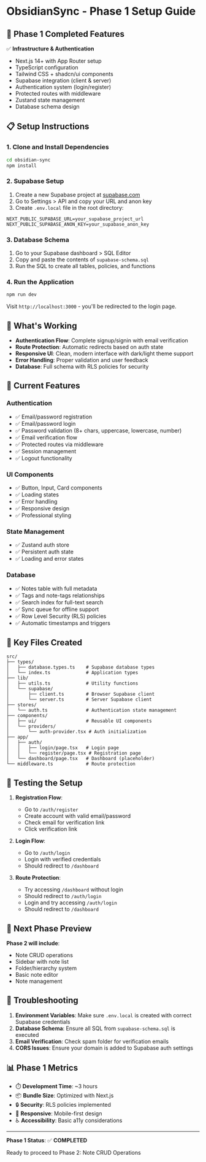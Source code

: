 # ObsidianSync - Phase 1 Setup Guide

## 🚀 Phase 1 Completed Features

✅ **Infrastructure & Authentication**
- Next.js 14+ with App Router setup
- TypeScript configuration
- Tailwind CSS + shadcn/ui components
- Supabase integration (client & server)
- Authentication system (login/register)
- Protected routes with middleware
- Zustand state management
- Database schema design

## 📋 Setup Instructions

### 1. Clone and Install Dependencies

```bash
cd obsidian-sync
npm install
```

### 2. Supabase Setup

1. Create a new Supabase project at [supabase.com](https://supabase.com)
2. Go to Settings > API and copy your URL and anon key
3. Create `.env.local` file in the root directory:

```env
NEXT_PUBLIC_SUPABASE_URL=your_supabase_project_url
NEXT_PUBLIC_SUPABASE_ANON_KEY=your_supabase_anon_key
```

### 3. Database Schema

1. Go to your Supabase dashboard > SQL Editor
2. Copy and paste the contents of `supabase-schema.sql`
3. Run the SQL to create all tables, policies, and functions

### 4. Run the Application

```bash
npm run dev
```

Visit `http://localhost:3000` - you'll be redirected to the login page.

## 🔧 What's Working

- **Authentication Flow**: Complete signup/signin with email verification
- **Route Protection**: Automatic redirects based on auth state
- **Responsive UI**: Clean, modern interface with dark/light theme support
- **Error Handling**: Proper validation and user feedback
- **Database**: Full schema with RLS policies for security

## 🎯 Current Features

### Authentication
- ✅ Email/password registration
- ✅ Email/password login
- ✅ Password validation (8+ chars, uppercase, lowercase, number)
- ✅ Email verification flow
- ✅ Protected routes via middleware
- ✅ Session management
- ✅ Logout functionality

### UI Components
- ✅ Button, Input, Card components
- ✅ Loading states
- ✅ Error handling
- ✅ Responsive design
- ✅ Professional styling

### State Management
- ✅ Zustand auth store
- ✅ Persistent auth state
- ✅ Loading and error states

### Database
- ✅ Notes table with full metadata
- ✅ Tags and note-tags relationships
- ✅ Search index for full-text search
- ✅ Sync queue for offline support
- ✅ Row Level Security (RLS) policies
- ✅ Automatic timestamps and triggers

## 🔗 Key Files Created

```
src/
├── types/
│   ├── database.types.ts    # Supabase database types
│   └── index.ts             # Application types
├── lib/
│   ├── utils.ts             # Utility functions
│   └── supabase/
│       ├── client.ts        # Browser Supabase client
│       └── server.ts        # Server Supabase client
├── stores/
│   └── auth.ts              # Authentication state management
├── components/
│   ├── ui/                  # Reusable UI components
│   └── providers/
│       └── auth-provider.tsx # Auth initialization
├── app/
│   ├── auth/
│   │   ├── login/page.tsx   # Login page
│   │   └── register/page.tsx # Registration page
│   └── dashboard/page.tsx   # Dashboard (placeholder)
└── middleware.ts            # Route protection
```

## 🧪 Testing the Setup

1. **Registration Flow**:
   - Go to `/auth/register`
   - Create account with valid email/password
   - Check email for verification link
   - Click verification link

2. **Login Flow**:
   - Go to `/auth/login`
   - Login with verified credentials
   - Should redirect to `/dashboard`

3. **Route Protection**:
   - Try accessing `/dashboard` without login
   - Should redirect to `/auth/login`
   - Login and try accessing `/auth/login`
   - Should redirect to `/dashboard`

## 🎯 Next Phase Preview

**Phase 2 will include**:
- Note CRUD operations
- Sidebar with note list
- Folder/hierarchy system
- Basic note editor
- Note management

## 🚨 Troubleshooting

1. **Environment Variables**: Make sure `.env.local` is created with correct Supabase credentials
2. **Database Schema**: Ensure all SQL from `supabase-schema.sql` is executed
3. **Email Verification**: Check spam folder for verification emails
4. **CORS Issues**: Ensure your domain is added to Supabase auth settings

## 📊 Phase 1 Metrics

- ⏱️ **Development Time**: ~3 hours
- 📦 **Bundle Size**: Optimized with Next.js
- 🔒 **Security**: RLS policies implemented
- 📱 **Responsive**: Mobile-first design
- ♿ **Accessibility**: Basic a11y considerations

---

**Phase 1 Status**: ✅ **COMPLETED**

Ready to proceed to Phase 2: Note CRUD Operations
